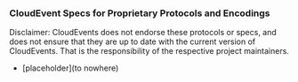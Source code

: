 ### CloudEvent Specs for Proprietary Protocols and Encodings

Disclaimer: CloudEvents does not endorse these protocols or
specs, and does not ensure that they are up to date with the
current version of CloudEvents. That is the responsibility of
the respective project maintainers.

* [placeholder](to nowhere)
